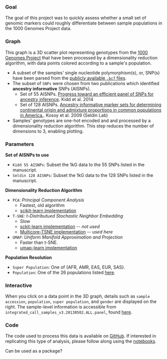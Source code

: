 ### Goal
The goal of this project was to quickly assess whether a small set of genomic markers could roughly differentiate between sample populations in the 1000 Genomes Project data.

### Graph
This graph is a 3D scatter plot representing genotypes from the [1000 Genomes Project](http://www.internationalgenome.org/home) that have been processed by a dimensionality reduction algorithm, with data points colored according to a sample's population.

* A subset of the samples' single nucleotide polymorphism(s), or, SNP(s) have been parsed from the [publicly available `.bcf` files](ftp.1000genomes.ebi.ac.uk/vol1/ftp/release/20130502/supporting/bcf_files/).  
* The subset of `SNPs` were chosen from two publications which identified **ancestry informative** SNPs (AISNPs).
  * Set of 55 AISNPs. [Progress toward an efficient panel of SNPs for ancestry inference](https://www.ncbi.nlm.nih.gov/pubmed?db=pubmed&cmd=Retrieve&dopt=citation&list_uids=24508742). Kidd et al. 2014
  * Set of 128 AISNPs. [Ancestry informative marker sets for determining continental origin and admixture proportions in common populations in America.](https://www.ncbi.nlm.nih.gov/pubmed?cmd=Retrieve&dopt=citation&list_uids=18683858). Kosoy et al. 2009 (Seldin Lab)
* Samples' genotypes are one-hot encoded and and processed by a dimensionality reduction algorithm. This step reduces the number of dimensions to 3, enabling plotting.

### Parameters
**Set of AISNPs to use**  
* `Kidd 55 AISNPs`: Subset the 1kG data to the 55 SNPs listed in the manuscript.
* `Seldin 128 AISNPs`: Subset the 1kG data to the 128 SNPs listed in the manuscript.

**Dimensionality Reduction Algorithm**
* `PCA`: *Principal Component Analysis*
  * Fastest, old algorithm
  * [scikit-learn implementation](https://scikit-learn.org/stable/modules/generated/sklearn.decomposition.PCA.html)
* `T-SNE`: *t-Distributued Stochastic Neighbor Embedding*
  * Slow
  * [sckit-learn implementation](https://scikit-learn.org/stable/modules/generated/sklearn.manifold.TSNE.html) -- *not used*
  * [Multicore-TSNE implementation](https://github.com/DmitryUlyanov/Multicore-TSNE) -- *used here*
* `UMAP`: *Uniform Manifold Approximation and Projection*
  * Faster than t-SNE.
  * [umap-learn implementation](https://umap-learn.readthedocs.io/en/latest/)

**Population Resolution**
* `Super Population`: One of {AFR, AMR, EAS, EUR, SAS}.
* `Population`: One of the 26 populations listed [here](http://www.internationalgenome.org/faq/which-populations-are-part-your-study/).

### Interactive
When you click on a data point in the 3D graph, details such as `sample accession`, `population`, `super population`, and `gender` are displayed on the right. The sample-level information is accessible from `integrated_call_samples_v3.20130502.ALL.panel`, found [here](ftp://ftp.1000genomes.ebi.ac.uk/vol1/ftp/release/20130502/).

### Code  
The code used to process this data is available on [GitHub]().
If interested in replicating this type of analysis, please follow along using the [notebooks]().

Can be used as a package?  
